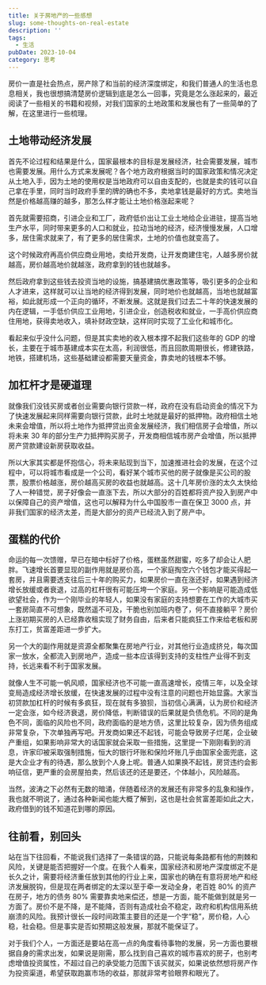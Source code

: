 ```yaml
---
title: 关于房地产的一些感想
slug: some-thoughts-on-real-estate
description: ''
tags:
  - 生活
pubDate: 2023-10-04
category: 思考
---
```


房价一直是社会热点，房产除了和当前的经济深度绑定，和我们普通人的生活也息息相关，我也很想搞清楚房价逻辑到底是怎么一回事，究竟是怎么涨起来的，最近阅读了一些相关的书籍和视频，对我们国家的土地政策和发展也有了一些简单的了解，在这里进行一些梳理。


## 土地带动经济发展


首先不论过程和结果是什么，国家最根本的目标是发展经济，社会需要发展，城市也需要发展。用什么方式来发展呢？各个地方政府根据当时的国家政策和情况决定从土地入手，因为土地的使用权是当地政府可以自由支配的，也就是卖的钱可以自己拿在手里，同时当时政府手里的牌的确也不多，卖地拿钱是最好的方式。卖地当然是价格越高赚的越多，那怎么样才能让土地价格涨起来呢？


首先就需要招商，引进企业和工厂，政府低价出让工业土地给企业进驻，提高当地生产水平，同时带来更多的人口和就业，拉动当地的经济，经济慢慢发展，人口增多，居住需求就来了，有了更多的居住需求，土地的价值也就变高了。


这个时候政府再高价供应商业用地，卖给开发商，让开发商建住宅，人越多房价就越高，房价越高地价就越涨，政府拿到的钱也就越多。


然后政府拿到这些钱去投资当地的设施，搞基建搞优惠政策等，吸引更多的企业和人才进来，这样就可以让当地的经济得到发展，同时地价也就越高，当地也就越富裕，如此就形成一个正向的循环，不断发展。这就是我们过去二十年的快速发展的内在逻辑，一手低价供应工业用地，引进企业，创造税收和就业，一手高价供应商住用地，获得卖地收入，填补财政空缺，这样同时实现了工业化和城市化。


看起来似乎没什么问题，但是其实卖地的收入根本撑不起我们这些年的 GDP 的增长，主要在于城市基建成本实在太高，利润很低，而且回款周期很长，修建铁路，地铁，搭建机场，这些基础建设都需要天量资金，靠卖地的钱根本不够。


## 加杠杆才是硬道理


就像我们没钱买房或者创业需要向银行贷款一样，政府在没有启动资金的情况下为了快速发展起来同样需要向银行贷款，此时土地就是最好的抵押物。政府相信土地未来会增值，所以将土地作为抵押贷出资金发展经济，我们相信房子会增值，所以将未来 30 年的部分生产力抵押购买房子，开发商相信城市房产会增值，所以抵押房产贷款建设新房获取收益。


所以大家其实都是怀抱信心，将未来贴现到当下，加速推进社会的发展，在这个过程中，可以将城市看成是一个公司，看好某个城市买他的房子就像是买公司的股票，股票价格越涨，房价越高买房的收益也就越高。这十几年房价涨的太久太快给了人一种错觉，房子好像会一直涨下去，所以大部分的百姓都将资产投入到房产中以保障自己的资产增值，这也可以解释为什么中国股市一直在保卫 3000 点，并非我们国家的经济太差，而是大部分的资产已经流入到了房产中。


## 蛋糕的代价


命运的每一次馈赠，早已在暗中标好了价格，蛋糕虽然甜蜜，吃多了却会让人肥胖。飞速增长首要显现的副作用就是房价高，一个家庭掏空六个钱包才能买得起一套房，并且需要透支往后三十年的购买力，如果房价一直在涨还好，如果遇到经济增长放缓或者衰退，过高的杠杆很有可能压垮一个家庭。另一个影响是可能造成低欲望社会，作为一个刚毕业的年轻人，如果没有家庭的支持想要在工作的大城市买一套房简直不可想象，既然遥不可及，干脆也别加班内卷了，何不直接躺平？房价上涨初期买房的人已经靠收租实现了财务自由，后来者只能疯狂工作来给老板和房东打工，贫富差距进一步扩大。


另一个大的副作用就是资源全都聚集在房地产行业，对其他行业造成挤兑，每次国家一放水，全都流入到房地产，造成一些本应该得到支持的支柱性产业得不到支持，长远来看不利于国家发展。


就像人生不可能一帆风顺，国家经济也不可能一直高速增长，疫情三年，以及全球变局造成经济增长放缓，在快速发展的过程中没有注意的问题也开始显露。大家当初贷款加杠杆的时候有多疯狂，现在就有多狼狈，当初信心满满，认为房价和经济一定会涨，如今经济衰退，房价降低，判断错误的后果就是负债危机。不同的是角色不同，面临的风险也不同，政府面临的是地方债，这里比较复杂，因为债务组成非常复杂，下次单独再写吧。开发商如果还不起钱，可能会导致房子烂尾，企业破产重组，如果影响非常大的话国家就会采取一些措施，这里提一下刚刚看到的消息，许家印被采取强制措施，恒大的银行坏账和保险坏账几乎由国家全面兜底，这是大企业才有的待遇，那么放到个人身上呢。普通人如果换不起钱，房贷违约会影响征信，更严重的会房屋拍卖，然后该还的还是要还，个体越小，风险越高。


当然，波涛之下必然有无数的暗涌，伴随着经济的发展还有非常多的乱象和操作，我也就不明说了，通过各种新闻也能大概了解到，这也是社会贫富差距如此之大，政府借到的钱不知道花到哪的原因。


## 往前看，别回头


站在当下往回看，不能说我们选择了一条错误的路，只能说每条路都有他的荆棘和风险，关键是能否把握好一个度。在我个人看来，国家经济和房地产深度绑定不是长久之计，需要将经济重任放到其他的行业上来，国家也的确在有意将房地产和经济发展脱钩，但是现在两者绑定的太深以至于牵一发动全身，老百姓 80% 的资产在房子，地方的债务 80% 需要靠卖地来偿还，想是一方面，能不能做到就是另一方面了。房价不是不降，是不能降，否则有造成社会不稳定，政府和机构信用系统崩溃的风险。我预计很长一段时间政策主要目的还是一个字“稳”，房价稳，人心稳，社会稳。但是事实是否如预期这般发展，那就不能保证了。


对于我们个人，一方面还是要站在高一点的角度看待事物的发展，另一方面也要根据自身的需求出发，如果说是刚需，那么找到自己喜欢的城市喜欢的房子，也别考虑增值投资属性，不超过自己的承受能力范围下该买就买，如果说依然想将房产作为投资渠道，希望获取跑赢市场的收益，那就非常考验眼界和眼光了。
